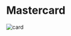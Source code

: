 # Mastercard

![card](https://user-images.githubusercontent.com/109318303/232572914-0149bdbc-8719-44d9-b26e-bbb16e01c96d.png)
